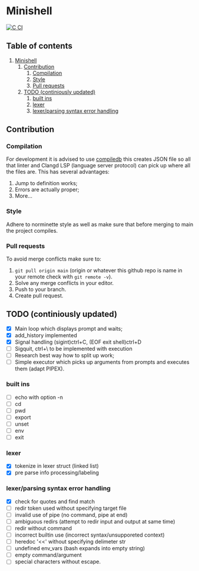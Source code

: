 # Minishell

[![C CI](https://github.com/Dmusulas/42_minishell/actions/workflows/c-cpp.yml/badge.svg)](https://github.com/Dmusulas/42_minishell/actions/workflows/c-cpp.yml)

## Table of contents

1. [Minishell](#minishell)
   1. [Contribution](#contribution)
      1. [Compilation](#compilation)
      2. [Style](#style)
      3. [Pull requests](#pull-requests)
   2. [TODO (continiously updated)](<#todo-(continiously-updated)>)
      1. [built ins](#built-ins)
      2. [lexer](#lexer)
      3. [lexer/parsing syntax error handling](#lexer/parsing-syntax-error-handling)

## Contribution

### Compilation

For development it is advised to use [compiledb](https://github.com/nickdiego/compiledb) this creates JSON file so all that linter and Clangd LSP (language server protocol) can pick up where all the files are. This has several advantages:

1. Jump to definition works;
2. Errors are actually proper;
3. More...

### Style

Adhere to norminette style as well as make sure that before merging to main the project compiles.

### Pull requests

To avoid merge conflicts make sure to:

1. `git pull origin main` (origin or whatever this github repo is name in your remote check with `git remote -v`).
2. Solve any merge conflicts in your editor.
3. Push to your branch.
4. Create pull request.

## TODO (continiously updated)

- [x] Main loop which displays prompt and waits;
- [x] add_history implemented
- [x] Signal handling (sigint)ctrl+C, (EOF exit shell)ctrl+D
- [ ] Sigquit, ctrl+\ to be implemented with execution
- [ ] Research best way how to split up work;
- [ ] Simple executor which picks up arguments from prompts and executes them (adapt PIPEX).

### built ins

- [ ] echo with option -n
- [ ] cd
- [ ] pwd
- [ ] export
- [ ] unset
- [ ] env
- [ ] exit

### lexer

- [x] tokenize in lexer struct (linked list)
- [x] pre parse info processing/labeling

### lexer/parsing syntax error handling

- [x] check for quotes and find match
- [ ] redir token used without specifying target file
- [ ] invalid use of pipe (no command, pipe at end)
- [ ] ambiguous redirs (attempt to redir input and output at same time)
- [ ] redir without command
- [ ] incorrect builtin use (incorrect syntax/unsupporeted context)
- [ ] heredoc '<<' without specifying delimeter str
- [ ] undefined env_vars (bash expands into empty string)
- [ ] empty command/argument
- [ ] special characters without escape.
